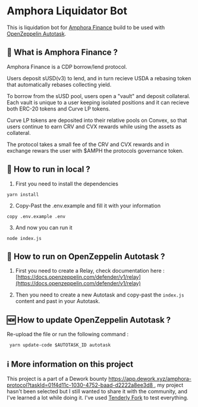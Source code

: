 # Amphora Liquidator Bot


This is liquidation bot for [Amphora Finance](https://amphorafinance.com/) build to be used with [OpenZeppelin Autotask](https://docs.openzeppelin.com/defender/v1/autotasks).


## 🏺 What is Amphora Finance ? 
Amphora Finance  is a CDP borrow/lend protocol.

Users deposit sUSD(v3) to lend, and in turn recieve USDA a rebasing token that automatically rebases collecting yield.

To borrow from the sUSD pool, users open a "vault" and deposit collateral. Each vault is unique to a user keeping isolated positions and it can recieve both ERC-20 tokens and Curve LP tokens.

Curve LP tokens are deposited into their relative pools on Convex, so that users continue to earn CRV and CVX rewards while using the assets as collateral.

The protocol takes a small fee of the CRV and CVX rewards and in exchange rewars the user with $AMPH the protocols governance token.

## 📍  How to run in local ?

1. First you need to install the dependencies

```yarn
yarn install
```

2. Copy-Past the .env.example and fill it with your information

```shell
copy .env.example .env
```

3. And now you can run it

```shell
node index.js
```

## 🤖  How to run on OpenZeppelin Autotask ?

1. First you need to create a Relay, check documentation here : [https://docs.openzeppelin.com/defender/v1/relay](https://docs.openzeppelin.com/defender/v1/relay)

2. Then you need to create a new Autotask and copy-past the `index.js` content and past in your Autotask.


## 🆕  How to update OpenZeppelin Autotask ?

Re-upload the file or run the following command :

```yarn
 yarn update-code $AUTOTASK_ID autotask
```

## ℹ️ More information on this project 

This project is a part of a Dework bounty [https://app.dework.xyz/amphora-protocol?taskId=01f4d11c-1030-4752-baad-d2222a8ee3d8
](https://app.dework.xyz/amphora-protocol?taskId=01f4d11c-1030-4752-baad-d2222a8ee3d8
), my project hasn't been selected but I still wanted to share it with the community, and I've learned a lot while doing it. 
I've used [Tenderly Fork](https://docs.tenderly.co/simulations-and-forks/forks) to test everything.